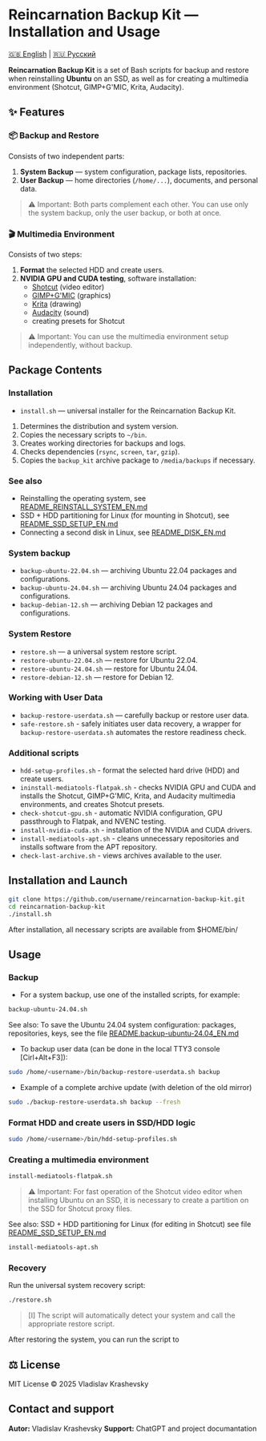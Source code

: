 # Reincarnation Backup Kit — Installation and Usage

[🇬🇧 English](README_EN.md) | [🇷🇺 Русский](README_RU.md)

**Reincarnation Backup Kit** is a set of Bash scripts for backup and restore when reinstalling **Ubuntu** on an SSD, as well as for creating a multimedia environment (Shotcut, GIMP+G'MIC, Krita, Audacity).

## ✨ Features

### 📦 Backup and Restore
Consists of two independent parts:
1. **System Backup** — system configuration, package lists, repositories.
2. **User Backup** — home directories (`/home/...`), documents, and personal data.

> ⚠️ Important: Both parts complement each other. You can use only the system backup, only the user backup, or both at once.

### 🎬 Multimedia Environment
Consists of two steps:
1. **Format** the selected HDD and create users.
2. **NVIDIA GPU and CUDA testing**, software installation:
   - [Shotcut](https://shotcut.org/) (video editor)
   - [GIMP+G'MIC](https://gmic.eu/) (graphics)
   - [Krita](https://krita.org/en/) (drawing)
   - [Audacity](https://www.audacityteam.org/) (sound)
   - creating presets for Shotcut

> ⚠️ Important: You can use the multimedia environment setup independently, without backup.

## Package Contents

### Installation
- `install.sh` — universal installer for the Reincarnation Backup Kit.
1. Determines the distribution and system version.
2. Copies the necessary scripts to `~/bin`.
3. Creates working directories for backups and logs.
4. Checks dependencies (`rsync`, `screen`, `tar`, `gzip`).
5. Copies the `backup_kit` archive package to `/media/backups` if necessary.

### See also
- Reinstalling the operating system, see [README_REINSTALL_SYSTEM_EN.md](README_REINSTALL_SYSTEM_EN.md)
- SSD + HDD partitioning for Linux (for mounting in Shotcut), see [README_SSD_SETUP_EN.md](README_SSD_SETUP_EN.md)
- Connecting a second disk in Linux, see [README_DISK_EN.md](README_DISK_EN.md)

### System backup
- `backup-ubuntu-22.04.sh` — archiving Ubuntu 22.04 packages and configurations.
- `backup-ubuntu-24.04.sh` — archiving Ubuntu 24.04 packages and configurations.
- `backup-debian-12.sh` — archiving Debian 12 packages and configurations.

### System Restore
- `restore.sh` — a universal system restore script.
- `restore-ubuntu-22.04.sh` — restore for Ubuntu 22.04.
- `restore-ubuntu-24.04.sh` — restore for Ubuntu 24.04.
- `restore-debian-12.sh` — restore for Debian 12.

### Working with User Data
- `backup-restore-userdata.sh` — carefully backup or restore user data.
- `safe-restore.sh` - safely initiates user data recovery, a wrapper for `backup-restore-userdata.sh` automates the restore readiness check.

### Additional scripts
- `hdd-setup-profiles.sh` - format the selected hard drive (HDD) and create users.
- `ininstall-mediatools-flatpak.sh` - checks NVIDIA GPU and CUDA and installs the Shotcut, GIMP+G'MIC, Krita, and Audacity multimedia environments, and creates Shotcut presets.
- `check-shotcut-gpu.sh` - automatic NVIDIA configuration, GPU passthrough to Flatpak, and NVENC testing.
- `install-nvidia-cuda.sh` - installation of the NVIDIA and CUDA drivers.
- `install-mediatools-apt.sh` - cleans unnecessary repositories and installs software from the APT repository.
- `check-last-archive.sh` - views archives available to the user.

## Installation and Launch

```bash
git clone https://github.com/username/reincarnation-backup-kit.git
cd reincarnation-backup-kit
./install.sh
```

After installation, all necessary scripts are available from $HOME/bin/

## Usage

### Backup
- For a system backup, use one of the installed scripts, for example:
```bash
backup-ubuntu-24.04.sh
```

See also:
To save the Ubuntu 24.04 system configuration: packages, repositories, keys, see the file [README.backup-ubuntu-24.04_EN.md](README.backup-ubuntu-24.04_EN.md)

- To backup user data (can be done in the local TTY3 console [Cirl+Alt+F3]):
```bash
sudo /home/<username>/bin/backup-restore-userdata.sh backup
```

- Example of a complete archive update (with deletion of the old mirror)
```bash
sudo ./backup-restore-userdata.sh backup --fresh
```

### Format HDD and create users in SSD/HDD logic
```bash
sudo /home/<username>/bin/hdd-setup-profiles.sh
```
### Creating a multimedia environment
```bash
install-mediatools-flatpak.sh
```
> ⚠️ Important: For fast operation of the Shotcut video editor when installing Ubuntu on an SSD, it is necessary to create a partition on the SSD for Shotcut proxy files.

See also:
SSD + HDD partitioning for Linux (for editing in Shotcut) see file [README_SSD_SETUP_EN.md](README_SSD_SETUP_EN.md)

```bash
install-mediatools-apt.sh
```

### Recovery
Run the universal system recovery script:
```bash
./restore.sh
```

> [I] The script will automatically detect your system and call the appropriate restore script.

After restoring the system, you can run the script to

## ⚖️ License

MIT License © 2025 Vladislav Krashevsky

## Contact and support

**Autor:** Vladislav Krashevsky
**Support:** ChatGPT and project documantation
